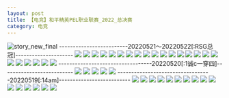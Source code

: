 ```yaml
---
layout: post
title: 【电竞】和平精英PEL职业联赛_2022_总决赛
category: 电竞
---
```

![story_new_final](http://rzda7rj3c.hd-bkt.clouddn.com/img/story_new_final_0322.png)
-------------------------20220521～20220522[:RSG总冠]---------------------
![](http://rzdb2xp2h.hd-bkt.clouddn.com/img/pel-220521-220522-1.jpg)
![](http://rzdb2xp2h.hd-bkt.clouddn.com/img/pel-220521-220522-2.jpg)
![](http://rzdb2xp2h.hd-bkt.clouddn.com/img/pel-220521-220522-3.jpg)
![](http://rzdb2xp2h.hd-bkt.clouddn.com/img/pel-220521-220522-4.jpg)
![](http://rzdb2xp2h.hd-bkt.clouddn.com/img/pel-220521-220522-5.jpg)
![](http://rzdb2xp2h.hd-bkt.clouddn.com/img/pel-220521-220522-6.jpg)
![](http://rzdb2xp2h.hd-bkt.clouddn.com/img/pel-220521-220522-7.jpg)
![](http://rzdb2xp2h.hd-bkt.clouddn.com/img/pel-220521-220522-8.jpg)
![](http://rzdb2xp2h.hd-bkt.clouddn.com/img/pel-220521-220522-9.jpg)
![](http://rzdb2xp2h.hd-bkt.clouddn.com/img/pel-220521-220522-10.jpg)
![](http://rzdb2xp2h.hd-bkt.clouddn.com/img/pel-220521-220522-11.jpg)
![](http://rzdb2xp2h.hd-bkt.clouddn.com/img/pel-220521-220522-12.jpg)
![](http://rzdb2xp2h.hd-bkt.clouddn.com/img/pel-220521-220522-13.jpg)
![](http://rzdb2xp2h.hd-bkt.clouddn.com/img/pel-220521-220522-14.jpg)
![](http://rzdb2xp2h.hd-bkt.clouddn.com/img/pel-220521-220522-15.jpg)
![](http://rzdb2xp2h.hd-bkt.clouddn.com/img/pel-220521-220522-16.jpg)
![](http://rzdb2xp2h.hd-bkt.clouddn.com/img/pel-220521-220522-17.jpg)
![](http://rzdb2xp2h.hd-bkt.clouddn.com/img/pel-220521-220522-18.jpg)
![](http://rzdb2xp2h.hd-bkt.clouddn.com/img/pel-220521-220522-19.jpg)
![](http://rzdb2xp2h.hd-bkt.clouddn.com/img/pel-220521-220522-20.jpg)
![](http://rzdb2xp2h.hd-bkt.clouddn.com/img/pel-220521-220522-21.jpg)
![](http://rzdb2xp2h.hd-bkt.clouddn.com/img/pel-220521-220522-22.jpg)
![](http://rzdb2xp2h.hd-bkt.clouddn.com/img/pel-220521-220522-23.jpg)
----------------------------------20220520[:1诚c一穿四]--------------------------
![](http://rzdb2xp2h.hd-bkt.clouddn.com/img/pel-220520-5.jpg)
![](http://rzdb2xp2h.hd-bkt.clouddn.com/img/pel-220520-1.jpg)
![](http://rzdb2xp2h.hd-bkt.clouddn.com/img/pel-220520-2.jpg)
![](http://rzdb2xp2h.hd-bkt.clouddn.com/img/pel-220520-3.jpg)
![](http://rzdb2xp2h.hd-bkt.clouddn.com/img/pel-220520-4.jpg)
----------------------------------20220519[:14am]--------------------------
![](http://rzdb2xp2h.hd-bkt.clouddn.com/img/pel-220519-1.jpg)
![](http://rzdb2xp2h.hd-bkt.clouddn.com/img/pel-220519-2.jpg)
![](http://rzdb2xp2h.hd-bkt.clouddn.com/img/pel-220519-3.jpg)
![](http://rzdb2xp2h.hd-bkt.clouddn.com/img/pel-220519-4.jpg)
![](http://rzdb2xp2h.hd-bkt.clouddn.com/img/pel-220519-5.jpg)
![](http://rzdb2xp2h.hd-bkt.clouddn.com/img/pel-220519-6.jpg)
![](http://rzdb2xp2h.hd-bkt.clouddn.com/img/pel-220519-7.jpg)
![](http://rzdb2xp2h.hd-bkt.clouddn.com/img/pel-220519-8.jpg)
![](http://rzdb2xp2h.hd-bkt.clouddn.com/img/pel-220519-9.jpg)
![](http://rzdb2xp2h.hd-bkt.clouddn.com/img/pel-220519-10.jpg)
![](http://rzdb2xp2h.hd-bkt.clouddn.com/img/pel-220519-11.jpg)
![](http://rzdb2xp2h.hd-bkt.clouddn.com/img/pel-220519-12.jpg)
![](http://rzdb2xp2h.hd-bkt.clouddn.com/img/pel-220519-13.jpg)
![](http://rzdb2xp2h.hd-bkt.clouddn.com/img/pel-220519-14.jpg)
![](http://rzdb2xp2h.hd-bkt.clouddn.com/img/pel-220519-15.jpg)
![](http://rzdb2xp2h.hd-bkt.clouddn.com/img/pel-220519-16.jpg)